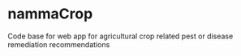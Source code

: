 # nammaCrop
Code base for web app for agricultural crop related pest or disease remediation recommendations
